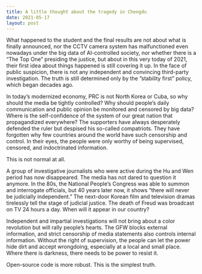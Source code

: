 ```yaml
---
title: A little thought about the tragedy in Chengdu
date: 2021-05-17
layout: post
---
```

What happened to the student and the final results are not about what is finally announced, nor the CCTV camera system has malfunctioned even nowadays under the big data of AI-controlled society, nor whether there is a &#8220;The Top One&#8221; presiding the justice, but about in this very today of 2021, their first idea about things happened is still covering it up. In the face of public suspicion, there is not any independent and convincing third-party investigation. The truth is still determined only by the ​&#8221;stability first&#8221; policy, which began decades ago.

In today&#8217;s modernized economy, PRC is not North Korea or Cuba, so why should the media be tightly controlled? Why should people&#8217;s daily communication and public opinion be monitored and censored by big data? Where is the self-confidence of the system of our great nation that propagandized everywhere? The supporters have always desperately defended the ruler but despised his so-called compatriots. They have forgotten why few countries around the world have such censorship and control. In their eyes, the people were only worthy of being supervised, censored, and indoctrinated information.

This is not normal at all.

A group of investigative journalists who were active during the Hu and Wen period has now disappeared. The media has not dared to question it anymore. In the 80s, the National People&#8217;s Congress was able to summon and interrogate officials, but 40 years later now, it shows &#8220;there will never be judicially independent.&#8221; The next-door Korean film and television dramas tirelessly tell the stage of judicial justice. The death of Freud was broadcast on TV 24 hours a day. When will it appear in our country?

Independent and impartial investigations will not bring about a color revolution but will rally people&#8217;s hearts. The GFW blocks external information, and strict censorship of media statements also controls internal information. Without the right of supervision, the people can let the power hide dirt and accept wrongdoing, especially at a local and small place. Where there is darkness, there needs to be power to resist it.

Open-source code is more robust. This is the simplest truth.
